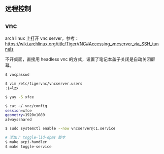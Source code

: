 ## 远程控制

## vnc

arch linux 上打开 vnc server，参考：https://wiki.archlinux.org/title/TigerVNC#Accessing_vncserver_via_SSH_tunnels

不开桌面，直接用 headless vnc 的方式，设置了笔记本盖子关闭是自动关闭屏幕。


```bash
$ vncpasswd

$ vim /etc/tigervnc/vncserver.users
:1=lzx

$ yay -S xfce

$ cat ~/.vnc/config
session=xfce
geometry=1920x1080
alwaysshared

$ sudo systemctl enable --now vncserver@:1.service

# 添加了 toggle-lid-dpms 脚本
$ make acpi-handler
$ make toggle-service
```
